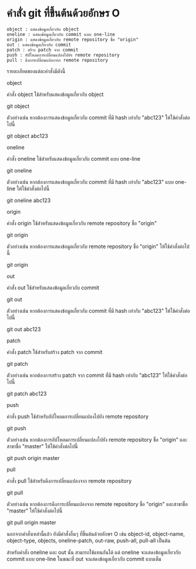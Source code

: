 # คำสั่ง git ที่ขึ้นต้นด้วยอักษร O

    object : แสดงข้อมูลเกี่ยวกับ object
    oneline : แสดงข้อมูลเกี่ยวกับ commit แบบ one-line
    origin : แสดงข้อมูลเกี่ยวกับ remote repository ชื่อ "origin"
    out : แสดงข้อมูลเกี่ยวกับ commit
    patch : สร้าง patch จาก commit
    push : อัปโหลดการเปลี่ยนแปลงไปยัง remote repository
    pull : ดึงการเปลี่ยนแปลงจาก remote repository

รายละเอียดของแต่ละคำสั่งมีดังนี้

object

คำสั่ง object ใช้สำหรับแสดงข้อมูลเกี่ยวกับ object

git object <object-hash>

ตัวอย่างเช่น หากต้องการแสดงข้อมูลเกี่ยวกับ commit ที่มี hash เท่ากับ "abc123" ให้ใช้คำสั่งต่อไปนี้

git object abc123

oneline

คำสั่ง oneline ใช้สำหรับแสดงข้อมูลเกี่ยวกับ commit แบบ one-line

git oneline <commit-hash>

ตัวอย่างเช่น หากต้องการแสดงข้อมูลเกี่ยวกับ commit ที่มี hash เท่ากับ "abc123" แบบ one-line ให้ใช้คำสั่งต่อไปนี้

git oneline abc123

origin

คำสั่ง origin ใช้สำหรับแสดงข้อมูลเกี่ยวกับ remote repository ชื่อ "origin"

git origin

ตัวอย่างเช่น หากต้องการแสดงข้อมูลเกี่ยวกับ remote repository ชื่อ "origin" ให้ใช้คำสั่งต่อไปนี้

git origin

out

คำสั่ง out ใช้สำหรับแสดงข้อมูลเกี่ยวกับ commit

git out <commit-hash>

ตัวอย่างเช่น หากต้องการแสดงข้อมูลเกี่ยวกับ commit ที่มี hash เท่ากับ "abc123" ให้ใช้คำสั่งต่อไปนี้

git out abc123

patch

คำสั่ง patch ใช้สำหรับสร้าง patch จาก commit

git patch <commit-hash>

ตัวอย่างเช่น หากต้องการสร้าง patch จาก commit ที่มี hash เท่ากับ "abc123" ให้ใช้คำสั่งต่อไปนี้

git patch abc123

push

คำสั่ง push ใช้สำหรับอัปโหลดการเปลี่ยนแปลงไปยัง remote repository

git push <remote> <branch>

ตัวอย่างเช่น หากต้องการอัปโหลดการเปลี่ยนแปลงไปยัง remote repository ชื่อ "origin" และสาขาชื่อ "master" ให้ใช้คำสั่งต่อไปนี้

git push origin master

pull

คำสั่ง pull ใช้สำหรับดึงการเปลี่ยนแปลงจาก remote repository

git pull <remote> <branch>

ตัวอย่างเช่น หากต้องการดึงการเปลี่ยนแปลงจาก remote repository ชื่อ "origin" และสาขาชื่อ "master" ให้ใช้คำสั่งต่อไปนี้

git pull origin master

นอกจากคำสั่งเหล่านี้แล้ว ยังมีคำสั่งอื่นๆ ที่ขึ้นต้นด้วยอักษร O เช่น object-id, object-name, object-type, objects, oneline-patch, out-raw, push-all, pull-all เป็นต้น

สำหรับคำสั่ง oneline และ out นั้น สามารถใช้แทนกันได้ แต่ oneline จะแสดงข้อมูลเกี่ยวกับ commit แบบ one-line ในขณะที่ out จะแสดงข้อมูลเกี่ยวกับ commit แบบเต็ม
